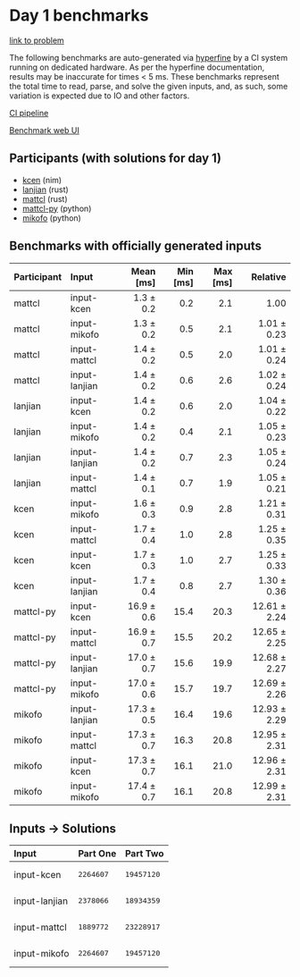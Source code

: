 # Day 1 benchmarks

[link to problem](https://adventofcode.com/2024/day/1)

The following benchmarks are auto-generated via
[hyperfine](https://github.com/sharkdp/hyperfine) by a CI system running on
dedicated hardware. As per the hyperfine documentation, results may be
inaccurate for times < 5 ms. These benchmarks represent the total time to read,
parse, and solve the given inputs, and, as such, some variation is expected due
to IO and other factors.

[CI pipeline](http://ci.papercode.net:8080/teams/main/pipelines/aoc2024)

[Benchmark web UI](https://aoc.ancalagon.black)


## Participants (with solutions for day 1)

- [kcen](https://github.com/kcen/aoc2024) (nim)
- [lanjian](https://github.com/lanjian/aoc-2024) (rust)
- [mattcl](https://github.com/mattcl/aoc2024) (rust)
- [mattcl-py](https://github.com/mattcl/aoc2024-py) (python)
- [mikofo](https://github.com/mikofo/aoc2024) (python)


## Benchmarks with officially generated inputs

| Participant | Input | Mean [ms] | Min [ms] | Max [ms] | Relative |
|:---|:---|---:|---:|---:|---:|
| mattcl | input-kcen | 1.3 ± 0.2 | 0.2 | 2.1 | 1.00 |
| mattcl | input-mikofo | 1.3 ± 0.2 | 0.5 | 2.1 | 1.01 ± 0.23 |
| mattcl | input-mattcl | 1.4 ± 0.2 | 0.5 | 2.0 | 1.01 ± 0.24 |
| mattcl | input-lanjian | 1.4 ± 0.2 | 0.6 | 2.6 | 1.02 ± 0.24 |
| lanjian | input-kcen | 1.4 ± 0.2 | 0.6 | 2.0 | 1.04 ± 0.22 |
| lanjian | input-mikofo | 1.4 ± 0.2 | 0.4 | 2.1 | 1.05 ± 0.23 |
| lanjian | input-lanjian | 1.4 ± 0.2 | 0.7 | 2.3 | 1.05 ± 0.24 |
| lanjian | input-mattcl | 1.4 ± 0.1 | 0.7 | 1.9 | 1.05 ± 0.21 |
| kcen | input-mikofo | 1.6 ± 0.3 | 0.9 | 2.8 | 1.21 ± 0.31 |
| kcen | input-mattcl | 1.7 ± 0.4 | 1.0 | 2.8 | 1.25 ± 0.35 |
| kcen | input-kcen | 1.7 ± 0.3 | 1.0 | 2.7 | 1.25 ± 0.33 |
| kcen | input-lanjian | 1.7 ± 0.4 | 0.8 | 2.7 | 1.30 ± 0.36 |
| mattcl-py | input-kcen | 16.9 ± 0.6 | 15.4 | 20.3 | 12.61 ± 2.24 |
| mattcl-py | input-mattcl | 16.9 ± 0.7 | 15.5 | 20.2 | 12.65 ± 2.25 |
| mattcl-py | input-lanjian | 17.0 ± 0.7 | 15.6 | 19.9 | 12.68 ± 2.27 |
| mattcl-py | input-mikofo | 17.0 ± 0.6 | 15.7 | 19.7 | 12.69 ± 2.26 |
| mikofo | input-lanjian | 17.3 ± 0.5 | 16.4 | 19.6 | 12.93 ± 2.29 |
| mikofo | input-mattcl | 17.3 ± 0.7 | 16.3 | 20.8 | 12.95 ± 2.31 |
| mikofo | input-kcen | 17.3 ± 0.7 | 16.1 | 21.0 | 12.96 ± 2.31 |
| mikofo | input-mikofo | 17.4 ± 0.7 | 16.1 | 20.8 | 12.99 ± 2.31 |


## Inputs -> Solutions

| Input | Part One | Part Two |
|:---|:---|:---|
|input-kcen|<pre>2264607</pre>|<pre>19457120</pre>|
|input-lanjian|<pre>2378066</pre>|<pre>18934359</pre>|
|input-mattcl|<pre>1889772</pre>|<pre>23228917</pre>|
|input-mikofo|<pre>2264607</pre>|<pre>19457120</pre>|